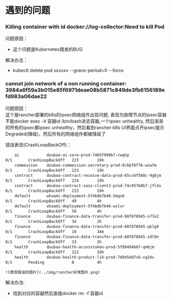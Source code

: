 # 遇到的问题
### Killing container with id docker://log-collector:Need to kill Pod  
问题原因：  
- 这个问题是Kubernetes偶发的BUG    

解决办法： 
- kubectl delete pod xxxxxx --grace-period=0 --force  

### cannot join network of a non running container: 3984a6f59a3b015e85f6971deae08b5871c849de3fb6156189efd983a06dae22  
问题原因：  
    这个是rancher部署的k8s的ipsec网络组件出现问题, 表现为故障节点的ipsec容器不能docker exec -it 容器id /bin/bash进去容器,一个ipsec unhealthy, 然后渐渐的所有的ipsec都ipsec unhealthy，然后看到rancher k8s UI界面点开ipsec提示Degraded(降级)，然后所有的网络组件都被降级了  

错误表现(CrashLoopBackOff)：  
```
    ai            doubao-ai-core-prod-74697999b7-cwqhp                              0/1       CrashLoopBackOff   223        19h  
    commession    doubao-commession-secretary-prod-9cbbf6f76-wzwfm                  0/1       CrashLoopBackOff   223        19h  
    contract      doubao-contract-receive-data-prod-65cc6f568c-9g8jm                0/1       CrashLoopBackOff   224        19h  
    contract      doubao-contract-zazx-client2-prod-74c957b8b7-jfldv                0/1       CrashLoopBackOff   223        19h  
    default       whoami-deployment-5f4bdb7b46-5mqx6                                0/1       CrashLoopBackOff   49         4h  
    default       whoami-deployment-5f4bdb7b46-wxlvr                                0/1       CrashLoopBackOff   50         4h  
    finance       doubao-finance-data-transfer-prod-88f878945-n7lk2                 0/1       CrashLoopBackOff   34         2h  
    finance       doubao-finance-data-transfer-prod-88f878945-qklg9                 0/1       CrashLoopBackOff   10         34m  
    finance       doubao-finance-data-transfer-prod-88f878945-zdl9n                 0/1       CrashLoopBackOff   33         2h  
    health        doubao-health-accesstoken-prod-5f89494b6f-qm6jm                   0/1       CrashLoopBackOff   222        19h  
    health        doubao-health-product-lib-prod-7d9d5dd7c6-vg24x                   0/1       Pending            0          4h  
```
    ![表现错误的图片](../img/rancher异常图片.png)
    
解决办法:  
- 找到对应的容器然后直接docker rm -f 容器id
    
    